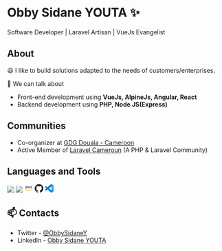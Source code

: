 # Obby Sidane YOUTA ✨

Software Developer | Laravel Artisan | VueJs Evangelist


## About

😃 I like to build solutions adapted to the needs of customers/enterprises.

💬 We can talk about

- Front-end development using **VueJs, AlpineJs, Angular, React**
- Backend development using **PHP, Node JS(Express)**


## Communities

- Co-organizer at [GDG Douala - Cameroon](https://devfest.gdgdouala.com/)
- Active Member of [Laravel Cameroun](https://laravel.cm) (A PHP & Laravel Community)


## Languages and Tools

<code><img height="20" src="https://laravel.com/img/logomark.min.svg"></code>
<code><img height="20" src="https://vuejs.org/images/logo.png"></code>
<code><img height="20" src="https://raw.githubusercontent.com/github/explore/fbceb94436312b6dacde68d122a5b9c7d11f9524/topics/aws/aws.png"></code>
<code><img height="20" src="https://raw.githubusercontent.com/github/explore/89bdd9644f44d1b12180fd512b95574fe4c54617/topics/github-api/github-api.png"></code>
<code><img height="20" src="https://raw.githubusercontent.com/github/explore/80688e429a7d4ef2fca1e82350fe8e3517d3494d/topics/visual-studio-code/visual-studio-code.png"></code>


## 📫 Contacts

- Twitter - [@ObbySidaneY](https://twitter.com/ObbySidaneY)
- LinkedIn - [Obby Sidane YOUTA](https://www.linkedin.com/in/youta-obby-sidane/)
